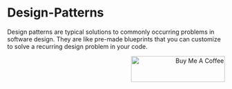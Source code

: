 # Design-Patterns

Design patterns are typical solutions to commonly occurring problems in software design. They are like pre-made blueprints that you can customize to solve a recurring design problem in your code.

<div align="right">
  
<a href="https://www.buymeacoffee.com/hulpakvasyC" target="_blank"><img src="https://cdn.buymeacoffee.com/buttons/v2/default-yellow.png" alt="Buy Me A Coffee" style="height: 60px !important;width: 217px !important;" ></a>

</div>
